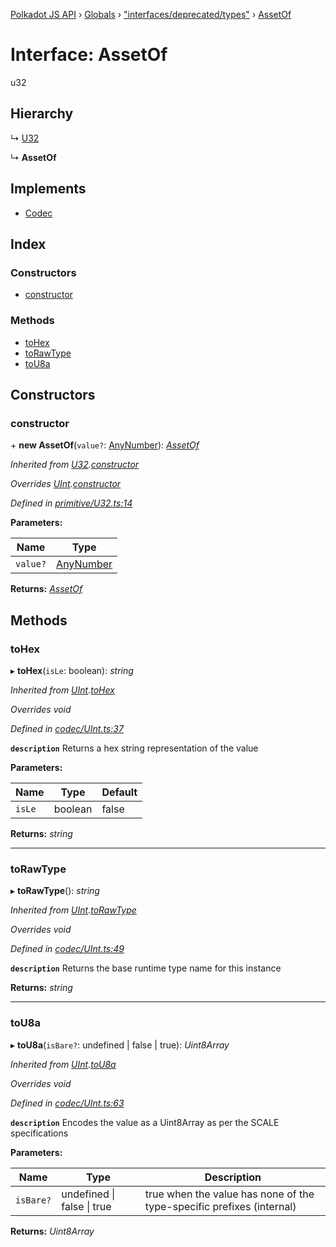 [Polkadot JS API](../README.md) › [Globals](../globals.md) › ["interfaces/deprecated/types"](../modules/_interfaces_deprecated_types_.md) › [AssetOf](_interfaces_deprecated_types_.assetof.md)

# Interface: AssetOf

u32

## Hierarchy

  ↳ [U32](../classes/_primitive_u32_.u32.md)

  ↳ **AssetOf**

## Implements

* [Codec](_types_.codec.md)

## Index

### Constructors

* [constructor](_interfaces_deprecated_types_.assetof.md#constructor)

### Methods

* [toHex](_interfaces_deprecated_types_.assetof.md#tohex)
* [toRawType](_interfaces_deprecated_types_.assetof.md#torawtype)
* [toU8a](_interfaces_deprecated_types_.assetof.md#tou8a)

## Constructors

###  constructor

\+ **new AssetOf**(`value?`: [AnyNumber](../modules/_types_.md#anynumber)): *[AssetOf](_interfaces_deprecated_types_.assetof.md)*

*Inherited from [U32](../classes/_primitive_u32_.u32.md).[constructor](../classes/_primitive_u32_.u32.md#constructor)*

*Overrides [UInt](../classes/_codec_uint_.uint.md).[constructor](../classes/_codec_uint_.uint.md#constructor)*

*Defined in [primitive/U32.ts:14](https://github.com/polkadot-js/api/blob/b24fe30a40/packages/types/src/primitive/U32.ts#L14)*

**Parameters:**

Name | Type |
------ | ------ |
`value?` | [AnyNumber](../modules/_types_.md#anynumber) |

**Returns:** *[AssetOf](_interfaces_deprecated_types_.assetof.md)*

## Methods

###  toHex

▸ **toHex**(`isLe`: boolean): *string*

*Inherited from [UInt](../classes/_codec_uint_.uint.md).[toHex](../classes/_codec_uint_.uint.md#tohex)*

*Overrides void*

*Defined in [codec/UInt.ts:37](https://github.com/polkadot-js/api/blob/b24fe30a40/packages/types/src/codec/UInt.ts#L37)*

**`description`** Returns a hex string representation of the value

**Parameters:**

Name | Type | Default |
------ | ------ | ------ |
`isLe` | boolean | false |

**Returns:** *string*

___

###  toRawType

▸ **toRawType**(): *string*

*Inherited from [UInt](../classes/_codec_uint_.uint.md).[toRawType](../classes/_codec_uint_.uint.md#torawtype)*

*Overrides void*

*Defined in [codec/UInt.ts:49](https://github.com/polkadot-js/api/blob/b24fe30a40/packages/types/src/codec/UInt.ts#L49)*

**`description`** Returns the base runtime type name for this instance

**Returns:** *string*

___

###  toU8a

▸ **toU8a**(`isBare?`: undefined | false | true): *Uint8Array*

*Inherited from [UInt](../classes/_codec_uint_.uint.md).[toU8a](../classes/_codec_uint_.uint.md#tou8a)*

*Overrides void*

*Defined in [codec/UInt.ts:63](https://github.com/polkadot-js/api/blob/b24fe30a40/packages/types/src/codec/UInt.ts#L63)*

**`description`** Encodes the value as a Uint8Array as per the SCALE specifications

**Parameters:**

Name | Type | Description |
------ | ------ | ------ |
`isBare?` | undefined &#124; false &#124; true | true when the value has none of the type-specific prefixes (internal)  |

**Returns:** *Uint8Array*
